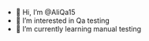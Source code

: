 - 👋 Hi, I’m @AliQa15
- 👀 I’m interested in Qa testing 
- 🌱 I’m currently learning manual testing

<!---
AliQa15/AliQa15 is a ✨ special ✨ repository because its `README.md` (this file) appears on your GitHub profile.
You can click the Preview link to take a look at your changes.
--->
